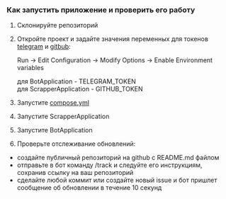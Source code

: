 ### Как запустить приложение и проверить его работу

1. Склонируйте репозиторий

2. Откройте проект и задайте значения переменных для токенов [telegram](https://docs.radist.online/radist.online-docs/nashi-produkty/radist-web/podklyucheniya/telegram-bot/instrukciya-po-sozdaniyu-i-nastroiki-bota-v-botfather) и [gitbub](https://www.geeksforgeeks.org/how-to-generate-personal-access-token-in-github/):

   Run -> Edit Configuration -> Modify Options -> Enable Environment variables

   для BotApplication - TELEGRAM_TOKEN        
   для ScrapperApplication - GITHUB_TOKEN

3. Запустите [compose.yml](compose.yml)

4. Запустите ScrapperApplication

5. Запустите BotApplication

6. Проверьте отслеживание обновлений:

- создайте публичный репозиторий на github с README.md файлом
- отправьте в бот команду /track и следуйте его инструкциям, сохранив ссылку на ваш репозиторий
- сделайте любой коммит или создайте новый issue и бот пришлет сообщение об обновлении в течение 10 секунд

